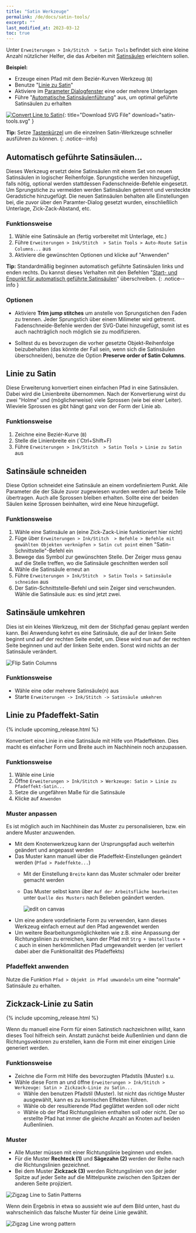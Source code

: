 ```yaml
---
title: "Satin Werkzeuge"
permalink: /de/docs/satin-tools/
excerpt: ""
last_modified_at: 2023-03-12
toc: true
---
```

Unter `Erweiterungen > Ink/Stitch  > Satin Tools` befindet sich eine kleine Anzahl nützlicher Helfer, die das Arbeiten mit [Satinsäulen](/docs/stitches/satin-column/) erleichtern sollen.

**Beispiel:**
* Erzeuge einen Pfad mit dem Beziér-Kurven Werkzeug (`B`)
* Benutze "[Linie zu Satin](/de/docs/satin-tools/#linie-zu-satin)"
* Aktiviere im [Parameter Dialogfenster](/de/docs/params/#satinsäule) eine oder mehrere Unterlagen
* Führe "[Automatische Satinsäulenführung](/docs/satin-tools/#automatische-satinsäulenführung)" aus, um optimal geführte Satinsäulen zu erhalten

[![Convert Line to Satin](/assets/images/docs/en/satin-tools.svg)](/assets/images/docs/en/satin-tools.svg){: title="Download SVG File" download="satin-tools.svg" }

**Tip:** Setze [Tastenkürzel](/docs/customize/) um die einzelnen Satin-Werkzeuge schneller ausführen zu können.
{: .notice--info}

## Automatisch geführte Satinsäulen...

Dieses Werkzeug ersetzt deine Satinsäulen mit einem Set von neuen Satinsäulen in logischer Reihenfolge. Sprungstiche werden hinzugefügt, falls nötig, optional werden stattdessen Fadenschneide-Befehle eingesetzt. Um Sprungstiche zu vermeiden werden Satinsäulen getrennt und versteckte Geradstiche hinzugefügt. Die neuen Satinsäulen behalten alle Einstellungen bei, die zuvor über den Paramter-Dialog gesetzt wurden, einschließlich Unterlage, Zick-Zack-Abstand, etc.

### Funktionsweise

1. Wähle eine Satinsäule an (fertig vorbereitet mit Unterlage, etc.)
2. Führe `Erweiterungen > Ink/Stitch  > Satin Tools > Auto-Route Satin Columns...` aus
3. Aktiviere die gewünschten Optionen und klicke auf "Anwenden"

**Tip:** Standardmäßig beginnen automatisch geführte Satinsäulen links und enden rechts. Du kannst dieses Verhalten mit den Befehlen "[Start- und Enpunkt für automatisch geführte Satinsäulen](/de/docs/visual-commands/#--start--und-endposition-für-automatisch-geführte-satinsäulen)" überschreiben.
{: .notice--info }

### Optionen

* Aktiviere **Trim jump stitches** um anstelle von Sprungstichen den Faden zu trennen. Jeder Sprungstich über einem Milimeter wird getrennt. Fadenschneide-Befehle werden der SVG-Datei hinzugefügt, somit ist es auch nachträglich noch möglich sie zu modifizieren.

* Solltest du es bevorzugen die vorher gesetzte Objekt-Reihenfolge beizubehalten (das könnte der Fall sein, wenn sich die Satinsäulen überschneiden), benutze die Option **Preserve order of Satin Columns**.

## Linie zu Satin

Diese Erweiterung konvertiert einen einfachen Pfad in eine Satinsäulen. Dabei wird die Linienbreite übernommen. Nach der Konvertierung wirst du zwei "Holme" und (möglicherweise) viele Sprossen (wie bei einer Leiter). Wieviele Sprossen es gibt hängt ganz von der Form der Linie ab.

### Funktionsweise

1. Zeichne eine Beziér-Kurve (`B`)
2. Stelle die Linienbreite ein (`Ctrl+Shift+F)
2. Führe `Erweiterungen > Ink/Stitch  > Satin Tools > Linie zu Satin` aus

## Satinsäule schneiden

Diese Option schneidet eine Satinsäule an einem vordefiniertem Punkt. Alle Parameter die der Säule zuvor zugewiesen wurden werden auf beide Teile übertragen. Auch alle Sprossen bleiben erhalten. Sollte eine der beiden Säulen keine Sprossen beinhalten, wird eine Neue hinzugefügt.

### Funktionsweise

1. Wähle eine Satinsäule an (eine Zick-Zack-Linie funktioniert hier nicht)
2. Füge über `Erweiterungen > Ink/Stitch  > Befehle > Befehle mit gewählten Objekten verknüpfen > Satin cut point` einen "Satin-Schnittstelle"-Befehl ein
3. Bewege das Symbol zur gewünschten Stelle. Der Zeiger muss genau auf die Stelle treffen, wo die Satinsäule geschnitten werden soll
4. Wähle die Satinsäule erneut an
5. Führe `Erweiterungen > Ink/Stitch  > Satin Tools > Satinsäule schneiden` aus
6. Der Satin-Schnittstelle-Befehl und sein Zeiger sind verschwunden. Wähle die Satinsäule aus: es sind jetzt zwei.

## Satinsäule umkehren

Dies ist ein kleines Werkzeug, mit dem der Stichpfad genau geplant werden kann. Bei Anwendung kehrt es eine Satinsäule, die auf der linken Seite beginnt und auf der rechten Seite endet, um. Diese wird nun auf der rechten Seite beginnen und auf der linken Seite enden.
Sonst wird nichts an der Satinsäule verändert.

![Flip Satin Columns](/assets/images/docs/en/flip-satin-column.jpg)

### Funktionsweise

* Wähle eine oder mehrere Satinsäule(n) aus
* Starte `Erweiterungen -> Ink/Stitch -> Satinsäule umkehren`

## Linie zu Pfadeffekt-Satin

{% include upcoming_release.html %}

Konvertiert eine Linie in eine Satinsäule mit Hilfe von Pfadeffekten. Dies macht es einfacher Form und Breite auch im Nachhinein noch anzupassen.

### Funktionsweise

1. Wähle eine Linie
2. Öffne `Erweiterungen > Ink/Stitch > Werkzeuge: Satin > Linie zu Pfadeffekt-Satin...`
3. Setze die ungefähren Maße für die Satinsäule
4. Klicke auf `Anwenden`

### Muster anpassen

Es ist möglich auch im Nachhinein das Muster zu personalisieren, bzw. ein andere Muster anzuwenden.

* Mit dem Knotenwerkzeug kann der Ursprungspfad auch weiterhin geändert und angepasst werden
* Das Muster kann manuell über die Pfadeffekt-Einstellungen geändert werden (`Pfad > Padeffekte...`)
  * Mit der Einstellung `Breite` kann das Muster schmaler oder breiter gemacht werden
  * Das Muster selbst kann über `Auf der Arbeitsfläche bearbeiten` unter `Quelle des Musters` nach Belieben geändert werden.
    
    ![edit on canvas](/assets/images/tutorials/pattern-along-path/edit.png)
* Um eine andere vordefinierte Form zu verwenden, kann dieses Werkzeug einfach erneut auf den Pfad angewendet werden
* Um weitere Bearbeitungsmöglichkeiten wie z.B. eine Anpassung der Richtungslinien zu erreichen, kann der Pfad mit `Strg + Umstelltaste + C` auch in einen herkömmlichen Pfad umgewandelt werden (er verliert dabei aber die Funktionalität des Pfadeffekts)

### Pfadeffekt anwenden

Nutze die Funktion `Pfad > Objekt in Pfad umwandeln` um eine "normale" Satinsäule zu erhalten.

## Zickzack-Linie zu Satin

{% include upcoming_release.html %}

Wenn du manuell eine Form für einen Satinstich nachzeichnen willst, kann dieses Tool hilfreich sein.
Anstatt zunächst beide Außenlinien und dann die Richtungsvektoren zu erstellen, kann die Form mit einer einzigen Linie generiert werden.

### Funktionsweise

* Zeichne die Form mit Hilfe des bevorzugten Pfadstils (Muster) s.u.
* Wähle diese Form an und öffne `Erweiterungen > Ink/Stitch > Werkzeuge: Satin > Zickzack-Linie zu Satin...`
  * Wähle den benutzen Pfadstil (Muster). Ist nicht das richtige Muster ausgewählt, kann es zu komischen Effekten führen.
  * Wähle ob der resultierende Pfad geglättet werden soll oder nicht
  * Wähle ob der Pfad Richtungslinien enthalten soll oder nicht. Der so erstellte Pfad hat immer die gleiche Anzahl an Knoten auf beiden Außenlinien.

### Muster

* Alle Muster müssen mit einer Richtungslinie beginnen und enden.
* Für die Muster **Rechteck (1)** und **Sägezahn (2)** werden der Reihe nach die Richtungslinien gezeichnet.
* Bei dem Muster **Zickzack (3)** werden Richtungslinien von der jeder Spitze auf jeder Seite auf die Mittelpunkte zwischen den Spitzen der anderen Seite projiziert.

![Zigzag Line to Satin Patterns](/assets/images/docs/zigzag-line-to-satin.png)

Wenn dein Ergebnis in etwa so aussieht wie auf dem Bild unten, hast du wahrscheinlich das falsche Muster für deine Linie gewählt.

![Zigzag Line wrong pattern](/assets/images/docs/zigzag-line-to-satin-wrong-pattern.png)
